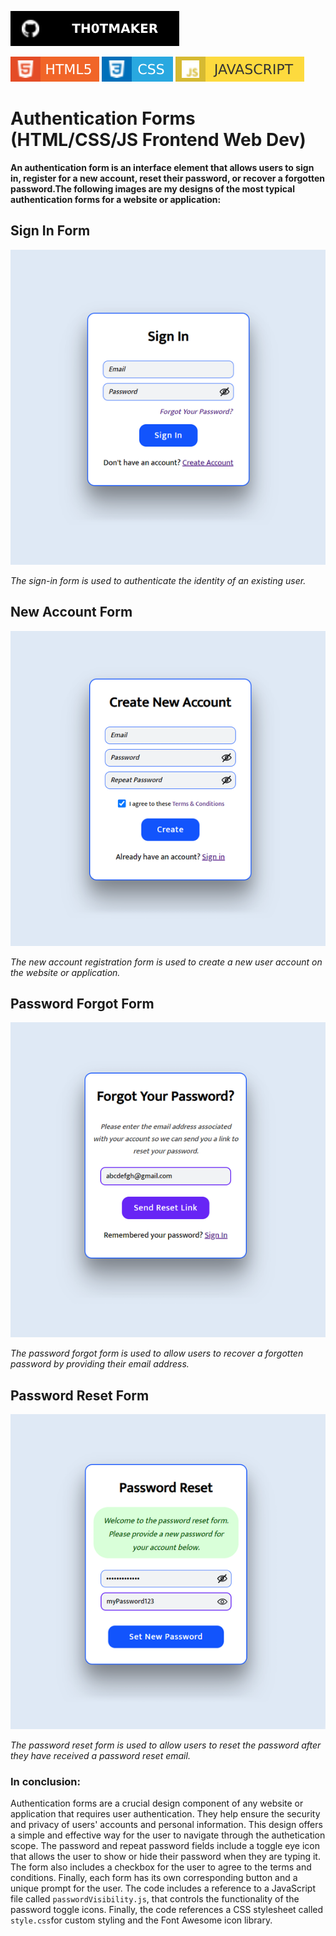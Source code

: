 [![Github Badge](badges/th0tmaker-github.svg)](https://github.com/th0tmaker)

![HTML5 Badge](badges/html5-badge.svg)
![CSS3 Badge](badges/css3-badge.svg)
![Javascript Badge](badges/javascript-badge.svg)

# Authentication Forms (HTML/CSS/JS Frontend Web Dev)


**An authentication form is an interface element that allows users to sign in, register for a new account,
reset their password, or recover a forgotten password.The following images are my designs of the most typical
authentication forms for a website or application:**


## Sign In Form
![Sign In Image](readme_images/SignInUI.png)

*The sign-in form is used to authenticate the identity of an existing user.*

## New Account Form
![New Account Image](readme_images/NewAccountUI.png)

*The new account registration form is used to create a new user account on the website or application.*

## Password Forgot Form
![Password Forgot Image](readme_images/PasswordForgotUI.png)

*The password forgot form is used to allow users to recover a forgotten password by providing their email address.*

## Password Reset Form
![Password Reset Image](readme_images/PasswordResetUI.png)

*The password reset form is used to allow users to reset the password after they have received a password reset email.*


### In conclusion:

Authentication forms are a crucial design component of any website or application that requires user authentication.
They help ensure the security and privacy of users' accounts and personal information.
This design offers a simple and effective way for the user to navigate through the authetication scope.
The password and repeat password fields include a toggle eye icon  that allows the user to show or hide their password
when they are typing it. The form also includes a checkbox for the user to agree to the terms and conditions.
Finally, each form has its own corresponding button and a unique prompt for the user. The code includes a reference to
a JavaScript file called `passwordVisibility.js`, that controls the functionality of the password toggle icons.
Finally, the code references a CSS stylesheet called `style.css`for custom styling and the Font Awesome icon library.
